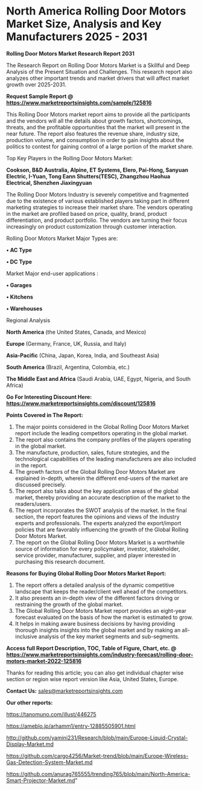 # North America Rolling Door Motors Market Size, Analysis and Key Manufacturers 2025 - 2031

<strong>Rolling Door Motors Market Research Report 2031</strong>

The Research Report on Rolling Door Motors Market is a Skillful and Deep Analysis of the Present Situation and Challenges. This research report also analyzes other important trends and market drivers that will affect market growth over 2025-2031.

<strong>Request Sample Report @ <a href=https://www.marketreportsinsights.com/sample/125816>https://www.marketreportsinsights.com/sample/125816</a></strong>

This Rolling Door Motors market report aims to provide all the participants and the vendors will all the details about growth factors, shortcomings, threats, and the profitable opportunities that the market will present in the near future. The report also features the revenue share, industry size, production volume, and consumption in order to gain insights about the politics to contest for gaining control of a large portion of the market share.

Top Key Players in the Rolling Door Motors Market:

<strong>Cookson, B&D Australia, Alpine, ET Systems, Elero, Pai-Hong, Sanyuan Electric, I-Yuan, Tong Eann Shutters(TESC), Zhangzhou Haohua Electrical, Shenzhen Jiaxingyuan</strong>

The Rolling Door Motors Industry is severely competitive and fragmented due to the existence of various established players taking part in different marketing strategies to increase their market share. The vendors operating in the market are profiled based on price, quality, brand, product differentiation, and product portfolio. The vendors are turning their focus increasingly on product customization through customer interaction.

Rolling Door Motors Market Major Types are:

<strong>• AC Type

• DC Type</strong>

Market Major end-user applications :

<strong>• Garages

• Kitchens

• Warehouses</strong>

Regional Analysis

</u><strong><b>North America</b></strong> (the United States, Canada, and Mexico)

<strong><b>Europe </b></strong>(Germany, France, UK, Russia, and Italy)

<strong><b>Asia-Pacific</b></strong> (China, Japan, Korea, India, and Southeast Asia)

<strong><b>South America</b></strong> (Brazil, Argentina, Colombia, etc.)

<strong><b>The Middle East and Africa</b></strong> (Saudi Arabia, UAE, Egypt, Nigeria, and South Africa)

<strong>Go For Interesting Discount Here: <a href=https://www.marketreportsinsights.com/discount/125816>https://www.marketreportsinsights.com/discount/125816</a></strong>

<strong>Points Covered in The Report:</strong>
<ol>
  <li>The major points considered in the Global Rolling Door Motors Market report include the leading competitors operating in the global market.</li>
  <li>The report also contains the company profiles of the players operating in the global market.</li>
  <li>The manufacture, production, sales, future strategies, and the technological capabilities of the leading manufacturers are also included in the report.</li>
  <li>The growth factors of the Global Rolling Door Motors Market are explained in-depth, wherein the different end-users of the market are discussed precisely.</li>
  <li>The report also talks about the key application areas of the global market, thereby providing an accurate description of the market to the readers/users.</li>
  <li>The report incorporates the SWOT analysis of the market. In the final section, the report features the opinions and views of the industry experts and professionals. The experts analyzed the export/import policies that are favorably influencing the growth of the Global Rolling Door Motors Market.</li>
  <li>The report on the Global Rolling Door Motors Market is a worthwhile source of information for every policymaker, investor, stakeholder, service provider, manufacturer, supplier, and player interested in purchasing this research document.</li>
</ol>
<strong>Reasons for Buying Global Rolling Door Motors Market Report:</strong>

<ol>
  <li>The report offers a detailed analysis of the dynamic competitive landscape that keeps the reader/client well ahead of the competitors.</li>
  <li>It also presents an in-depth view of the different factors driving or restraining the growth of the global market.</li>
  <li>The Global Rolling Door Motors Market report provides an eight-year forecast evaluated on the basis of how the market is estimated to grow.</li>
  <li>It helps in making aware business decisions by having providing thorough insights insights into the global market and by making an all-inclusive analysis of the key market segments and sub-segments.</li>
</ol>
<strong>Access full Report Description, TOC, Table of Figure, Chart, etc. @ <a href=https://www.marketreportsinsights.com/industry-forecast/rolling-door-motors-market-2022-125816>https://www.marketreportsinsights.com/industry-forecast/rolling-door-motors-market-2022-125816</a></strong>


Thanks for reading this article; you can also get individual chapter wise section or region wise report version like Asia, United States, Europe.

<strong>Contact Us:</strong>
sales@marketreportsinsights.com

<strong>Our other reports:</strong>

<a href=https://tanomuno.com/illust/446275>https://tanomuno.com/illust/446275</a>

<a href=https://ameblo.jp/arhamm1/entry-12885505901.html>https://ameblo.jp/arhamm1/entry-12885505901.html</a>

<a href=http://github.com/yamini231/Research/blob/main/Europe-Liquid-Crystal-Display-Market.md>http://github.com/yamini231/Research/blob/main/Europe-Liquid-Crystal-Display-Market.md</a>

<a href=https://github.com/cargo4256/Market-trend/blob/main/Europe-Wireless-Gas-Detection-System-Market.md>https://github.com/cargo4256/Market-trend/blob/main/Europe-Wireless-Gas-Detection-System-Market.md</a>

<a href=https://github.com/anurag765555/trending765/blob/main/North-America-Smart-Projector-Market.md>https://github.com/anurag765555/trending765/blob/main/North-America-Smart-Projector-Market.md</a>"
